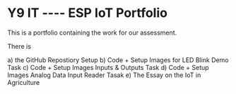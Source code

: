 # Y9 IT ----  ESP IoT Portfolio
This is a portfolio containing the work for our assessment.

There is

a) the GitHub Repostiory Setup
b) Code + Setup Images for LED Blink Demo Task
c) Code + Setup Images Inputs & Outputs Task
d) Code + Setup Images Analog Data Input Reader Tasak
e) The Essay on the IoT in Agriculture

